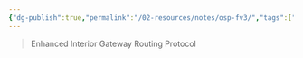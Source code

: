 ```yaml
---
{"dg-publish":true,"permalink":"/02-resources/notes/osp-fv3/","tags":["netzwerk/protocol"],"updated":"2024-07-24T11:17:43.000+02:00"}
---
```


>Enhanced Interior Gateway Routing Protocol